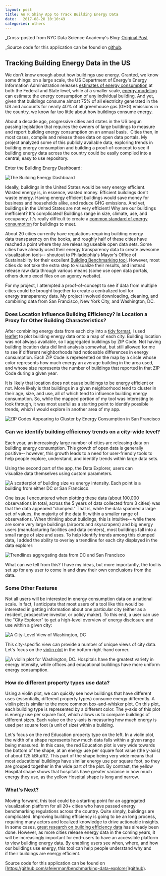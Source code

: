```yaml
---
layout: post
title: An R Shiny App to Track Building Energy Data 
date:   2017-08-28 10:10:49
categories: others
---
```


_Cross-posted from NYC Data Science Academy's Blog: [Original Post](https://blog.nycdatascience.com/student-works/r-shiny/building-energy-benchmarking-data-us/)

_Source code for this application can be found on [github](https://github.com/afeierman/benchmarking-data-explorer).

## Tracking Building Energy Data in the US

We don't know enough about how buildings use energy. Granted, we know some things: on a large scale, the US Department of Energy's Energy Information Administration releases [estimates of energy consumption](https://www.eia.gov/consumption/) at both the Federal and State level, while at a smaller scale, [energy modeling](https://energy.gov/eere/buildings/building-energy-modeling) can estimate the energy consumption of any individual building. And yet, given that buildings consume almost 75% of all electricity generated in the US and accounts for nearly 40% of all greenhouse gas (GHG) emissions in the country, we know far too little about how buildings consume energy.

About a decade ago, progressive cities and states in the US begun passing legislation that requires the owners of large buildings to measure and report building energy consumption on an annual basis.  Cities then, in most cases, compile and release these data on open data portals. My project analyzed some of this publicly available data, exploring trends in building energy consumption and building a proof-of-concept to see if building energy data across the country could be easily compiled into a central, easy to use repository.

Enter the Building Energy Dashboard:

![The Building Energy Dashboard](http://blog.nycdatascience.com/wp-content/uploads/2017/02/App1.png)

Ideally, buildings in the United States would be very energy efficient. Wasted energy is, in essence, wasted money. Efficient buildings don't waste energy. Having energy efficient buildings would save money for business and households alike, and reduce GHG emissions. And yet, buildings in the United States are not very efficient! Why are our buildings inefficient? It's complicated! Buildings range in size, climate, use, and occupancy. It's really difficult to create a [common standard of energy consumption](https://www.energystar.gov/buildings) for buildings to meet.



About 20 cities currently have regulations requiring building energy data transparency on the books, and roughly half of these cities have reached a point where they are releasing useable open data sets. Some cities have already used their energy transparency data to create awesome visualization tools-- shoutout to Philadelphia's Mayor's Office of Sustainability for their excellent [Building Benchmarking tool](http://visualization.phillybuildingbenchmarking.com/). However, most cities do not take the extra step to visualize their results, and instead release raw data through various means (some use open data portals, others dump excel files on an agency website).

For my project, I attempted a proof-of-concept to see if data from multiple cities could be brought together to create a centralized tool for energy transparency data. My project involved downloading, cleaning, and combining data from San Francisco, New York City, and Washington, DC.

### Does Location Influence Building Efficiency? Is Location a Proxy for Other Building Characteristics?

After combining energy data from each city into a [tidy format](http://vita.had.co.nz/papers/tidy-data.html), I used [leaflet](http://leafletjs.com/) to plot building energy data onto a map of each city. Building location was not always available, so I aggregated buildings by ZIP Code. Not having building location data did limit analysis somewhat, but still allowed for me to see if different neighborhoods had noticeable differences in energy consumption. Each ZIP Code is represented on the map by a circle whose color represents how much energy an average building in the area used, and whose size represents the number of buildings that reported in that ZIP Code during a given year.

It is likely that location does not cause buildings to be energy efficient or not. More likely is that buildings in a given neighborhood tend to cluster in their age, size, and use, all of which tend to influence building energy consumption. So, while the mapped portion of my tool was interesting to look through, it was most useful as a starting point to identify possible trends, which I would explore in another area of my app.

![ZIP Codes Appearing to Cluster by Energy Consumption in San Francisco](http://blog.nycdatascience.com/wp-content/uploads/2017/02/NY1.png)


### Can we identify building efficiency trends on a city-wide level?

Each year, an increasingly large number of cities are releasing data on building energy consumption. This growth of open data is generally positive-- however, this growth leads to a need for user-friendly tools to help people explore, understand, and identify trends within large data sets.

Using the second part of the app, the Data Explorer, users can visualize data themselves using custom parameters.

![A scatterplot of building size vs energy intensity. Each point is a building from either DC or San Francisco.](https://blog.nycdatascience.com/wp-content/uploads/2017/02/DataExplorer-768x375.png)

One issue I encountered when plotting these data (about 100,000 observations in total, across the 5 years of data collected from 3 cities) was that the data appeared "clumped." That is, while the data spanned a large set of values, the majority of the data fit within a smaller range of observations. When thinking about buildings, this is intuitive-- while there are some very large buildings (airports and skyscrapers) and big energy users (manufacturing facilities and data centers), most buildings fall into a small range of size and uses. To help identify trends among this clumped data, I added the ability to overlay a trendline for each city displayed in the data explorer:

![Trendlines aggregating data from DC and San Francisco](http://blog.nycdatascience.com/wp-content/uploads/2017/02/de2.png)

What can we tell from this? I have my ideas, but more importantly, the tool is set up for any user to come in and draw their own conclusions from the data.

### Some Other Features

Not all users will be interested in energy consumption data on a national scale. In fact, I anticipate that most users of a tool like this would be interested in getting information about one particular city (either as a resident, prospective investor, or policy maker). To this end, a user can use the "City Explorer" to get a high-level overview of energy disclosure and use within a given city:

![A City-Level View of Washington, DC](https://blog.nycdatascience.com/wp-content/uploads/2017/02/Screenshot-from-2017-02-05-10-56-01-1024x569.png)

This city-specific view can provide a number of unique views of city data. Let's focus on the [violin plot](http://www.datavizcatalogue.com/methods/violin_plot.html) in the bottom right-hand corner.

![A violin plot for Washington, DC. Hospitals have the greatest variety in energy intensity, while offices and educational buildings have more uniform energy consumption.](http://blog.nycdatascience.com/wp-content/uploads/2017/02/DCceViolin.png)

### How do different property types use data?

Using a violin plot, we can quickly see how buildings that have different uses (essentially, different property types) consume energy differently. A violin plot is similar to the more common box-and-whisker plot. On this plot, each building type is represented by a different color. The y-axis of this plot is energy use per square foot, which allows us to compare buildings of different sizes. Each value on the y-axis is measuring how much energy is used per square foot (a unit of size) within a building.

Let's focus on the red Education property type on the left. In a violin plot, the width of a shape represents how much data falls within a given range being measured. In this case, the red Education plot is very wide towards the bottom of the shape, at an energy use per square foot value (the y-axis) of about 125 kBtu/ft2. This part of the shape being very wide means that most educational buildings have similar energy use per square foot, so they are grouped together in the wide part of the plot. By contrast, the yellow Hospital shape shows that hospitals have greater variance in how much energy they use, as the yellow Hospital shape is long and narrow.

### What's Next?

Moving forward, this tool could be a starting point for an aggregated visualization platform for all 20+ cities who have passed energy benchmarking regulations across the country. Quite simply, buildings are complicated. Improving building efficiency is going to be an long process, requiring many actors and localized knowledge to drive actionable insights. In some cases, [great research on building efficiency data](https://www.researchgate.net/profile/Constantine_Kontokosta/publication/237818977_Energy_disclosure_market_behavior_and_the_building_data_ecosystem/links/57976d2208aec89db7b9a267.pdf) has already been done. However, as more cities release energy data in the coming years, it will be increasingly important for end-users to have an accessible platform to view building energy data. By enabling users see when, where, and how our buildings use energy, this tool can help people understand why and if their buildings are energy efficient.


Source code for this application can be found on [https://github.com/afeierman/benchmarking-data-explorer](github).
